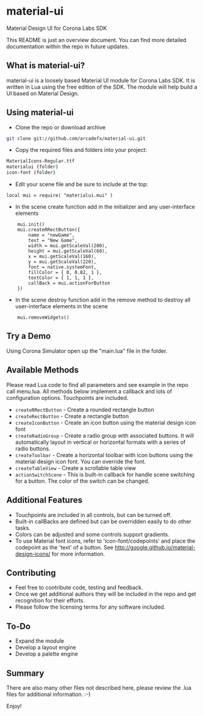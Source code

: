 # material-ui
Material Design UI for Corona Labs SDK

This README is just an overview document. You can find more detailed documentation within the repo in future updates.

What is material-ui?
--------------

material-ui is a loosely based Material UI module for Corona Labs SDK.  It is written in Lua using the free edition of the SDK.  The module will help build a UI based on Material Design.

Using material-ui
--------------

* Clone the repo or download archive
```bash
git clone git://github.com/arcadefx/material-ui.git
```
* Copy the required files and folders into your project:
```bash
MaterialIcons-Regular.ttf
materialui (folder)
icon-font (folder)
```
* Edit your scene file and be sure to include at the top:
```
local mui = require( "materialui.mui" )
```
* In the scene create function add in the initializer and any user-interface elements
```
    mui.init()
    mui.createRRectButton({
        name = "newGame",
        text = "New Game",
        width = mui.getScaleVal(200),
        height = mui.getScaleVal(60),
        x = mui.getScaleVal(160),
        y = mui.getScaleVal(220),
        font = native.systemFont,
        fillColor = { 0, 0.82, 1 },
        textColor = { 1, 1, 1 },
        callBack = mui.actionForButton
    })
```
* In the scene destroy function add in the remove method to destroy all user-interface elements in the scene
```
    mui.removeWidgets()
```

Try a Demo
-------------
Using Corona Simulator open up the "main.lua" file in the folder.


Available Methods
-------------
Please read Lua code to find all parameters and see example in the repo call menu.lua.  All methods below implement a callback and lots of configuration options.  Touchpoints are included.

- `createRRectButton` - Create a rounded rectangle button
- `createRectButton` - Create a rectangle button
- `createIconButton` - Create an icon button using the material design icon font
- `createRadioGroup` - Create a radio group with associated buttons.  It will automatically layout in vertical or horizontal formats with a series of radio buttons.
- `createToolbar` - Create a horizontal toolbar with icon buttons using the material design icon font. You can override the font.
- `createTableView` - Create a scrollable table view
- `actionSwitchScene` - This is built-in callback for handle scene switching for a button. The color of the switch can be changed.

Additional Features
-------------
* Touchpoints are included in all controls, but can be turned off.
* Built-in callBacks are defined but can be overridden easily to do other tasks.
* Colors can be adjusted and some controls support gradients.
* To use Material font icons, refer to 'icon-font/codepoints' and place the codepoint as the 'text' of a button.  See http://google.github.io/material-design-icons/ for more information.

Contributing
-------------
* Feel free to contribute code, testing and feedback.
* Once we get additional authors they will be included in the repo and get recognition for their efforts.
* Please follow the licensing terms for any software included.

To-Do
-------------
* Expand the module
* Develop a layout engine 
* Develop a palette engine

Summary
-------------
There are also many other files not described here,  please review the .lua files for additional information. :-)

Enjoy!
